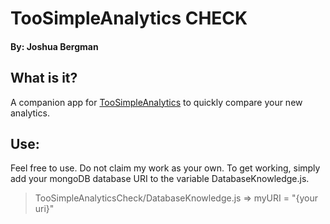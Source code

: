 # TooSimpleAnalytics CHECK

#### By: Joshua Bergman

## What is it?

A companion app for [TooSimpleAnalytics](https://github.com/JoshBergman/TooSimpleAnalytics) to quickly compare your new analytics.

## Use:

Feel free to use. Do not claim my work as your own. To get working, simply add your mongoDB database URI to the variable DatabaseKnowledge.js.

> TooSimpleAnalyticsCheck/DatabaseKnowledge.js => myURI = "{your uri}"

